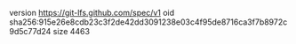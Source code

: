 version https://git-lfs.github.com/spec/v1
oid sha256:915e26e8cdb23c3f2de42dd3091238e03c4f95de8716ca3f7b8972c9d5c77d24
size 4463
